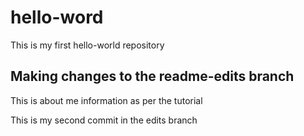 # hello-word
This is my first hello-world repository

## Making changes to the readme-edits branch

This is about me information as per the tutorial

This is my second commit in the edits branch

